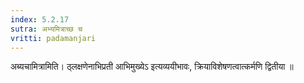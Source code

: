 ```yaml
---
index: 5.2.17
sutra: अभ्यमित्राच्छ च
vritti: padamanjari
---
```


 अब्यचामित्रामिति। ठ्लक्षणेनाभिप्रती आभिमुख्येऽ इत्यव्ययीभावः, क्रियाविशेषणत्वात्कर्मणि द्वितीया ॥